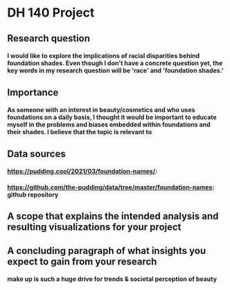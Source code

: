 # DH 140 Project 
## Research question
#### I would like to explore the implications of racial disparities behind foundation shades. Even though I don't have a concrete question yet, the key words in my research question will be 'race' and 'foundation shades.' 
## Importance 
#### As someone with an interest in beauty/cosmetics and who uses foundations on a daily basis, I thought it would be important to educate myself in the problems and biases embedded within foundations and their shades. I believe that the  topic is relevant to 
## Data sources
#### https://pudding.cool/2021/03/foundation-names/: 
#### https://github.com/the-pudding/data/tree/master/foundation-names: github repository 
## A scope that explains the intended analysis and resulting visualizations for your project

## A concluding paragraph of what insights you expect to gain from your research
#### make up is such a huge drive for trends & societal perception of beauty 
